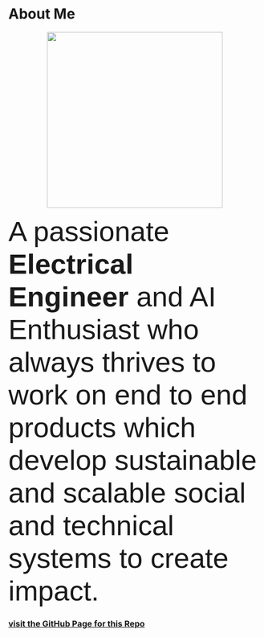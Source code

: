 # About Me

<p align="center">  <img width="350" height="350" src="https://prabhukiran.ignosian.com/static/media/pk.55d30fd9.png">  </p>

<span style="font-family:Sans-serif; font-size:56px;"> A passionate **Electrical Engineer** and AI Enthusiast who always thrives to work on end to end products which develop sustainable and scalable social and technical systems to create impact.</span>

### [visit the GitHub Page for this Repo](https://prabhukiran8790.github.io/AI/)
